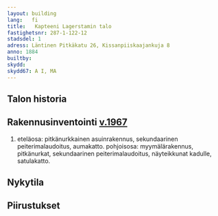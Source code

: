 ```yaml
---
layout: building
lang:   fi
title:   Kapteeni Lagerstamin talo
fastighetsnr: 287-1-122-12
stadsdel: 1
adress: Läntinen Pitkäkatu 26, Kissanpiiskaajankuja 8
anno: 1884
builtby:
skydd:
skydd67: A I, MA
---
```


## Talon historia

## Rakennusinventointi <a href="/sources/keinanen_karki.pdf">v.1967</a>
1. eteläosa: pitkänurkkainen asuinrakennus, sekundaarinen peiterimalaudoitus, aumakatto.
pohjoisosa: myymälärakennus, pitkänurkat, sekundaarinen peiterimalaudoitus, näyteikkunat kadulle, satulakatto.

## Nykytila

## Piirustukset
